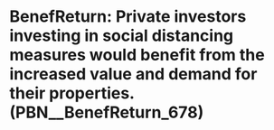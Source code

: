 # BenefReturn: __Private investors investing in social distancing measures would benefit from the increased value and demand for their properties.__ (PBN__BenefReturn_678)

